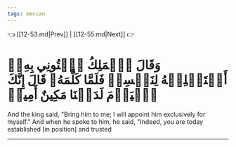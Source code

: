 ```yaml
---
tags: meccan
---
```


👈 [[12-53.md|Prev]] | [[12-55.md|Next]] 👉

# وَقَالَ ٱلۡمَلِكُ ٱئۡتُونِي بِهِۦٓ أَسۡتَخۡلِصۡهُ لِنَفۡسِيۖ فَلَمَّا كَلَّمَهُۥ قَالَ إِنَّكَ ٱلۡيَوۡمَ لَدَيۡنَا مَكِينٌ أَمِينٞ

And the king said, "Bring him to me; I will appoint him exclusively for myself." And when he spoke to him, he said, "Indeed, you are today established [in position] and trusted

---

